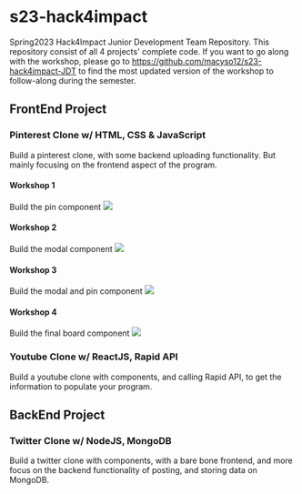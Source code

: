 # s23-hack4impact
Spring2023 Hack4Impact Junior Development Team Repository. This repository consist of all 4 projects' complete code. If you want to go along with the workshop, please go to https://github.com/macyso12/s23-hack4impact-JDT to find the most updated version of the workshop to follow-along during the semester.

## FrontEnd Project

### Pinterest Clone w/ HTML, CSS & JavaScript
Build a pinterest clone, with some backend uploading functionality. But mainly focusing on the frontend aspect of the program.

#### Workshop 1
Build the pin component 
![](./workshop-result/Workshop1Result.gif)

#### Workshop 2 
Build the modal component
![](./workshop-result/Workshop2Result.gif)

#### Workshop 3
Build the modal and pin component
![](./workshop-result/Workshop3Result.gif)

#### Workshop 4
Build the final board component
![](./workshop-result/Workshop4Result.gif)

### Youtube Clone w/ ReactJS, Rapid API
Build a youtube clone with components, and calling Rapid API, to get the information to populate your program.

## BackEnd Project

### Twitter Clone w/ NodeJS, MongoDB
Build a twitter clone with components, with a bare bone frontend, and more focus on the backend functionality of posting, and storing data on MongoDB.

